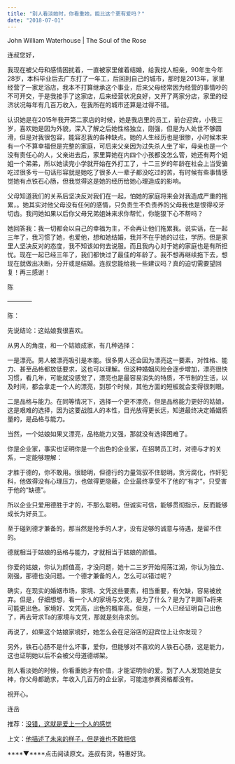 ```yaml
---
title: "别人看淡她时，你看重她，能比这个更有爱吗？"
date: "2018-07-01"
---
```


John William Waterhouse | The Soul of the Rose

连叔您好，

我现在被父母和感情困扰着，一直被家里催着结婚，给我找人相亲，90年生今年28岁，本科毕业后去广东打了一年工，后回到自己的城市，那时是2013年，家里经营了一家足浴店，我本不打算继承这个事业，后来父母经常因为经营的事情吵的不可开交，于是我接手了这家店，后来经营状况良好，又开了两家分店，家里的经济状况每年有几百万收入，在我所在的城市还算是过得不错。

认识她是在2015年我开第二家店的时候，她是我店里的员工，前台迎宾，小我三岁，喜欢她是因为外貌，深入了解之后她性格独立，刚强，但是为人处世不够圆滑，但是对我很包容，能容忍我的各种缺点。她的人生经历也是很惨，小时候本来有一个不算幸福但是完整的家庭，可后来父亲因为过失杀人坐了牢，母亲也是一个没有责任心的人，父亲进去后，家里算她在内四个小孩都没怎么管，她还有两个姐姐一个弟弟，所以她读完小学就开始在外打工了，十二三岁的年龄在社会上当受骗吃过很多亏一句话形容就是她吃了很多人一辈子都没吃过的苦，有时候有些事情感觉她有点铁石心肠，但我觉得这是她的经历给她心理造成的影响。

父母知道我们的关系后坚决反对我们在一起，怕她的家庭将来会对我造成严重的拖累，。她其实对他父母没有任何的感情，只负责生不负责养的父母我也是恨得咬牙切齿。我问她如果以后你父母兄弟姐妹来求你帮忙，你能狠下心不帮吗？

她回答我：我一切都会以自己的幸福为主，不会再让他们拖累我。说实话，在一起三年了，我习惯了她，也爱他，想和她结婚，我并不在乎她的过往，学历。但是家里人坚决反对的态度，我不知该如何去说服。而且我内心对于她的家庭也是有所担忧。现在一起已经三年了，我们都快过了最佳的年龄了。我不想再继续拖下去，想现在就做出决断，分开或是结婚。连叔您能给我一些建议吗？真的迫切需要望回复！再三感谢！

陈

————

陈：

先说结论：这姑娘我很喜欢。

从男人的角度，和一个姑娘成家，有几种选择：

一是漂亮。男人被漂亮吸引是本能。很多男人还会因为漂亮这一要素，对性格、能力、甚至品格都放低要求，这也可以理解。但这种婚姻风险会逐步增加，漂亮很快习惯，看几年，可能就没感觉了，漂亮也是最容易消失的特质，不节制的生活，以及时间，都会拿走一个人的漂亮，到那个时候，其他方面的短板就会变得很刺眼。

二是品格与能力。在同等情况下，选择一个更不漂亮，但是品格能力更好的姑娘，这是艰难的选择，因为这要战胜人的本性，目光放得更长远，知道最终决定婚姻质量的，是品格与能力。

当然，一个姑娘如果又漂亮，品格能力又强，那就没有选择困难了。

你是企业家，事实也证明你是一个出色的企业家，在招聘员工时，对德与才的关系，一定能够理解：

才胜于德的，你不敢用。很聪明，但德行的力量驾驭不住聪明，贪污腐化，作奸犯科，他做得没有心理压力，也做得更隐蔽，企业最终享受不了他的“有才”，只受害于他的“缺德”。

所以企业只爱用德胜于才的，不那么聪明，但诚实可信，能够贯彻指示，反而能够成长为好员工。

至于碰到德才兼备的，那当然是抢手的人才，没有足够的诚意与待遇，是留不住的。

德就相当于姑娘的品格与能力，才就相当于姑娘的颜值。

你爱的姑娘，你认为颜值高，才没问题，她十二三岁开始闯荡江湖，你认为独立、刚强，那德也没问题。一个德才兼备的人，怎么可以错过呢？

确实，在现实的婚姻市场，家境、文凭这些要素，相当重要，有欠缺，容易被放弃。但是，仔细想想，看一个人的家境与文凭，是为了什么？是为了判断Ta将来可能更出色。家境好、文凭高，出色的概率高。但是，一个人已经证明自己出色了，再去苛求Ta的家境与文凭，那就是刻舟求剑。

再说了，如果这个姑娘家境好，她怎么会在足浴店的迎宾位上让你发现？

另外，铁石心肠不是什么坏事，爱你，但能够对不喜欢的人铁石心肠，这是能力，这也证明她以后不会被父母道德绑架。

别人看淡她的时候，你看重她才有价值，才能证明你的爱。到了人人发现她是女神，你父母都跪求，年收入几百万的企业家，可能连参赛资格都没有。

祝开心。

连岳

推荐：[没错，这就是爱上一个人的感觉](http://mp.weixin.qq.com/s?__biz=MjM5NDU0Mjk2MQ==&mid=2651628676&idx=1&sn=1210419d1155151c878c1aa38cc441b4&chksm=bd7e209a8a09a98c18fe8eb40a77a454f197c233b54babdd46c017233aa7d47f26635a49fc76&scene=21#wechat_redirect)

上文：[他描述了未来的样子，但是谁也不敢相信](http://mp.weixin.qq.com/s?__biz=MjM5NDU0Mjk2MQ==&mid=2651628798&idx=1&sn=cb8aef6cc883e16922fd877793f51a48&chksm=bd7e20e08a09a9f668ae2407c73bfe9c0ee5aa27d7b6e9d0f60fd67e7c452a6a8b1226855bf2&scene=21#wechat_redirect)

****▼****点击阅读原文。连叔有货，特惠好货。
